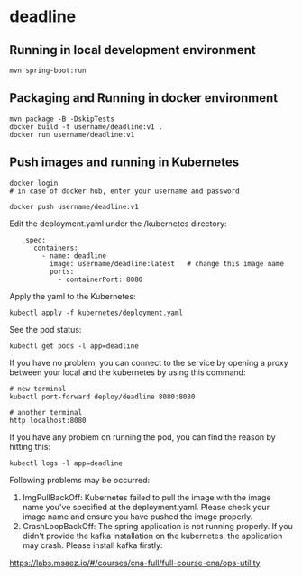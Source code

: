 # deadline

## Running in local development environment

```
mvn spring-boot:run
```

## Packaging and Running in docker environment

```
mvn package -B -DskipTests
docker build -t username/deadline:v1 .
docker run username/deadline:v1
```

## Push images and running in Kubernetes

```
docker login 
# in case of docker hub, enter your username and password

docker push username/deadline:v1
```

Edit the deployment.yaml under the /kubernetes directory:
```
    spec:
      containers:
        - name: deadline
          image: username/deadline:latest   # change this image name
          ports:
            - containerPort: 8080

```

Apply the yaml to the Kubernetes:
```
kubectl apply -f kubernetes/deployment.yaml
```

See the pod status:
```
kubectl get pods -l app=deadline
```

If you have no problem, you can connect to the service by opening a proxy between your local and the kubernetes by using this command:
```
# new terminal
kubectl port-forward deploy/deadline 8080:8080

# another terminal
http localhost:8080
```

If you have any problem on running the pod, you can find the reason by hitting this:
```
kubectl logs -l app=deadline
```

Following problems may be occurred:

1. ImgPullBackOff:  Kubernetes failed to pull the image with the image name you've specified at the deployment.yaml. Please check your image name and ensure you have pushed the image properly.
1. CrashLoopBackOff: The spring application is not running properly. If you didn't provide the kafka installation on the kubernetes, the application may crash. Please install kafka firstly:

https://labs.msaez.io/#/courses/cna-full/full-course-cna/ops-utility

